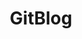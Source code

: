 ---
title: "GitBlog"
layout: category
permalink: /categories/GitBlog/
author_profile: true
taxonomy: GitBlog
sidebar:
  nav: "categories"
---